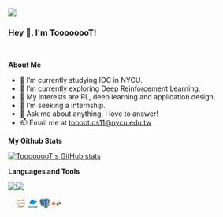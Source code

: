 <img src="https://emojis.slackmojis.com/emojis/images/1579216111/7550/pikachu_wave.gif?1579216111" align="center" width="28" /> 
<h3> Hey 👋, I'm ToooooooT!</h3>

<br />

**About Me**
- 💼 I’m currently studying IOC in NYCU.
- 🌱 I’m currently exploring Deep Reinforcement Learning.
- 🥰 My interests are RL, deep learning and application design.
- 🎯 I’m seeking a internship.
- 💬 Ask me about anything, I love to answer!
- 📫 Email me at [toooot.cs11@nycu.edu.tw](mailto:toooot.cs11@nycu.edu.tw)

**My Github Stats**  

[![ToooooooT's GitHub stats](https://github-readme-stats.vercel.app/api?username=ToooooooT&count_private=true&show_icons=true&rank_icon=github&theme=github)](https://github.com/ToooooooT/github-readme-stats)

**Languages and Tools**  

<img align="left" style="display:inline" src="http://github-profile-summary-cards.vercel.app/api/cards/most-commit-language?username=ToooooooT&theme=github" height="120px"></img>

<code><img height="20" src="https://raw.githubusercontent.com/jmnote/z-icons/master/svg/python.svg"></code>


<code><img height="20" src="https://raw.githubusercontent.com/github/explore/80688e429a7d4ef2fca1e82350fe8e3517d3494d/topics/jupyter-notebook/jupyter-notebook.png"></code>
<code><img height="20" src="https://raw.githubusercontent.com/github/explore/80688e429a7d4ef2fca1e82350fe8e3517d3494d/topics/docker/docker.png"></code>
<code><img height="20" src="https://raw.githubusercontent.com/github/explore/80688e429a7d4ef2fca1e82350fe8e3517d3494d/topics/postgresql/postgresql.png"></code>
<code><img height="20" src="https://raw.githubusercontent.com/github/explore/80688e429a7d4ef2fca1e82350fe8e3517d3494d/topics/git/git.png"></code>

<br />
